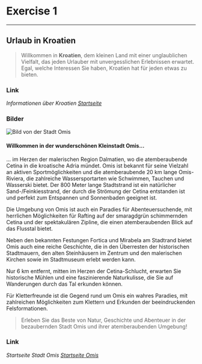 # Exercise 1

---

## Urlaub in Kroatien

>Willkommen in **Kroatien**, dem kleinen Land mit einer unglaublichen Vielfalt, das jeden Urlauber mit unvergesslichen Erlebnissen erwartet. Egal, welche Interessen Sie haben, Kroatien hat für jeden etwas zu bieten.

### Link

*Informationen über Kroatien [Startseite](https://croatia.hr/de-de)*

### Bilder

![Bild von der Stadt Omis](omis.jpg)

#### Willkommen in der wunderschönen Kleinstadt Omis...

... im Herzen der malerischen Region Dalmatien, wo die atemberaubende Cetina in die kroatische Adria mündet. Omis ist bekannt für seine Vielzahl an aktiven Sportmöglichkeiten und die atemberaubende 20 km lange Omis-Riviera, die zahlreiche Wassersportarten wie Schwimmen, Tauchen und Wasserski bietet. Der 800 Meter lange Stadtstrand ist ein natürlicher Sand-/Feinkiesstrand, der durch die Strömung der Cetina entstanden ist und perfekt zum Entspannen und Sonnenbaden geeignet ist.

Die Umgebung von Omis ist auch ein Paradies für Abenteuersuchende, mit herrlichen Möglichkeiten für Rafting auf der smaragdgrün schimmernden Cetina und der spektakulären Zipline, die einen atemberaubenden Blick auf das Flusstal bietet.

Neben den bekannten Festungen Fortica und Mirabela am Stadtrand bietet Omis auch eine reiche Geschichte, die in den Überresten der historischen Stadtmauern, den alten Steinhäusern im Zentrum und den malerischen Kirchen sowie im Stadtmuseum erlebt werden kann.

Nur 6 km entfernt, mitten im Herzen der Cetina-Schlucht, erwarten Sie historische Mühlen und eine faszinierende Naturkulisse, die Sie auf Wanderungen durch das Tal erkunden können.

Für Kletterfreunde ist die Gegend rund um Omis ein wahres Paradies, mit zahlreichen Möglichkeiten zum Klettern und Erkunden der beeindruckenden Felsformationen.

>Erleben Sie das Beste von Natur, Geschichte und Abenteuer in der bezaubernden Stadt Omis und ihrer atemberaubenden Umgebung!

### Link

*Startseite Stadt Omis [Startseite Omis](https://www.visitomis.hr/de)*
